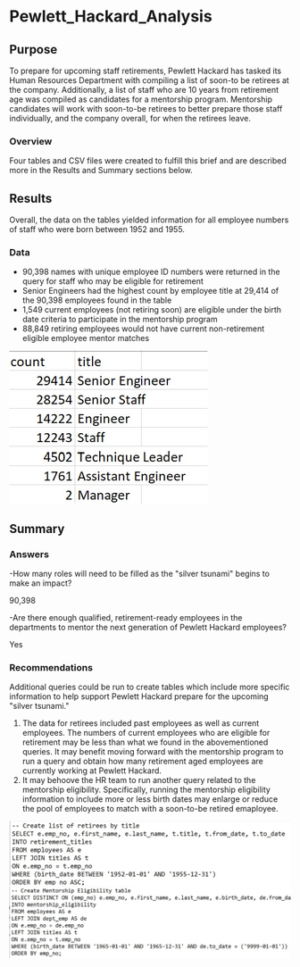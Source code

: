 # Pewlett_Hackard_Analysis

## Purpose
To prepare for upcoming staff retirements, Pewlett Hackard has tasked its Human Resources Department with compiling a list of soon-to be retirees at the company. Additionally, a list of staff who are 10 years from retirement age was compiled as candidates for a mentorship program. Mentorship candidates will work with soon-to-be retirees to better prepare those staff individually, and the company overall, for when the retirees leave. 
### Overview
Four tables and CSV files were created to fulfill this brief and are described more in the Results and Summary sections below.

## Results
Overall, the data on the tables yielded information for all employee numbers of staff who were born between 1952 and 1955.
### Data
- 90,398 names with unique employee ID numbers were returned in the query for staff who may be eligible for retirement
- Senior Engineers had the highest count by employee title at 29,414 of the 90,398 employees found in the table
- 1,549 current employees (not retiring soon) are eligible under the birth date criteria to participate in the mentorship program
- 88,849 retiring employees would not have current non-retirement eligible employee mentor matches 

![Retirement_Count_by_Title.jpg](https://github.com/tarajarell/Pewlett_Hackard_Analysis/blob/master/Resources/Retirement_Count_by_Title.jpg)

## Summary
### Answers
-How many roles will need to be filled as the "silver tsunami" begins to make an impact?

90,398

-Are there enough qualified, retirement-ready employees in the departments to mentor the next generation of Pewlett Hackard employees?

Yes
### Recommendations
Additional queries could be run to create tables which include more specific information to help support Pewlett Hackard prepare for the upcoming "silver tsunami."
1. The data for retirees included past employees as well as current employees. The numbers of current employees who are eligible for retirement may be less than what we found in the abovementioned queries. It may benefit moving forward with the mentorship program to run a query and obtain how many retirement aged employees are currently working at Pewlett Hackard.
2. It may behoove the HR team to run another query related to the mentorship eligibility. Specifically, running the mentorship eligibility information to include more or less birth dates may enlarge or reduce the pool of employees to match with a soon-to-be retired emaployee.

![Retirees_List_syntax.jpg](https://github.com/tarajarell/Pewlett_Hackard_Analysis/blob/master/Resources/Retirees_List_syntax.jpg)
![Mentorship_Eligibility_syntax.jpg](https://github.com/tarajarell/Pewlett_Hackard_Analysis/blob/master/Resources/Mentorship_Eligibility_syntax.jpg)
